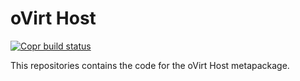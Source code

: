 # oVirt Host

[![Copr build status](https://copr.fedorainfracloud.org/coprs/ovirt/ovirt-4.4-snapshot/package/ovirt-host/status_image/last_build.png)](https://copr.fedorainfracloud.org/coprs/ovirt/ovirt-4.4-snapshot/package/ovirt-host/)

This repositories contains the code for the oVirt Host metapackage.
